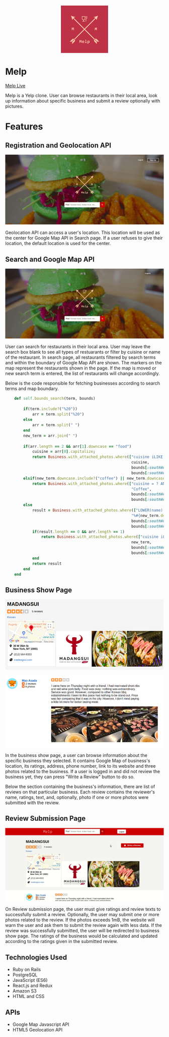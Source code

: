 <p align="center">
  <img width="150" height="150" src="https://raw.githubusercontent.com/bkim3395/Melp/master/app/assets/images/newnewlogo.png">
</p>

# Melp

[Melp Live](https://melp-yelp-clone.herokuapp.com/#/)

Melp is a Yelp clone. User can browse restaurants in their local area, look up information about specific business and submit a review optionally with pictures.

# Features

## Registration and Geolocation API

[geoloc-gif]: https://raw.githubusercontent.com/bkim3395/Melp/master/app/assets/images/github%20readme%20images/geoloc.gif "Geolocation Demo"
![alt text][geoloc-gif]

Geolocation API can access a user's location. This location will be used as the center for Google Map API in Search page. If a user refuses to give their location, the default location is used for the center.

## Search and Google Map API

[search-gif]: https://raw.githubusercontent.com/bkim3395/Melp/master/app/assets/images/github%20readme%20images/Search-Demo.gif "Search Demo"
![alt text][search-gif]

User can search for restaurants in their local area. User may leave the search box blank to see all types of restuarants or filter by cuisine or name of the restaurant. In search page, all restaurants filtered by search terms and within the boundary of Google Map API are shown. The markers on the map represent the restaurants shown in the page. If the map is moved or new search term is entered, the list of restaurants will change accordingly.

Below is the code responsible for fetching businesses according to search terms and map boundary.

``` ruby
    def self.bounds_search(term, bounds)

        if(term.include?("%20"))
            arr = term.split("%20")
        else
            arr = term.split(" ")
        end
        new_term = arr.join(" ")

        if(arr.length == 2 && arr[1].downcase == "food")
            cuisine = arr[0].capitalize;
            return Business.with_attached_photos.where(["cuisine iLIKE ? AND (latitude BETWEEN ? AND ?) AND (longitude BETWEEN ? AND ?)", 
                                                        cuisine,
                                                        bounds[:southWest][:lat] ,bounds[:northEast][:lat],
                                                        bounds[:southWest][:lng] ,bounds[:northEast][:lng]])
        elsif(new_term.downcase.include?("coffee") || new_term.downcase.include?("cafe"))
            return Business.with_attached_photos.where(["cuisine = ? AND (latitude BETWEEN ? AND ?) AND (longitude BETWEEN ? AND ?)", 
                                                        "Coffee",
                                                        bounds[:southWest][:lat] ,bounds[:northEast][:lat],
                                                        bounds[:southWest][:lng] ,bounds[:northEast][:lng]])
        else
            result = Business.with_attached_photos.where(["LOWER(name) LIKE ? AND (latitude BETWEEN ? AND ?) AND (longitude BETWEEN ? AND ?",
                                                        "%#{new_term.downcase}%",
                                                        bounds[:southWest][:lat] ,bounds[:northEast][:lat],
                                                        bounds[:southWest][:lng] ,bounds[:northEast][:lng]])
            if(result.length == 0 && arr.length == 1)
                return Business.with_attached_photos.where(["cuisine iLIKE ? AND (latitude BETWEEN ? AND ?) AND (longitude BETWEEN ? AND ?)",
                                                        new_term,  
                                                        bounds[:southWest][:lat] ,bounds[:northEast][:lat],
                                                        bounds[:southWest][:lng] ,bounds[:northEast][:lng]])
            end
            return result
        end    
    end
```

## Business Show Page

[business-1]: https://raw.githubusercontent.com/bkim3395/Melp/master/app/assets/images/github%20readme%20images/business_1.png "Business Page-1"
![alt text][business-1]

[business-2]: https://raw.githubusercontent.com/bkim3395/Melp/master/app/assets/images/github%20readme%20images/business_2.png "Business Page-2"
![alt text][business-2]

In the business show page, a user can browse information about the specific business they selected. It contains Google Map of business's location, its ratings, address, phone number, link to its website and three photos related to the business. If a user is logged in and did not review the business yet, they can press "Write a Review" button to do so. 

Below the section containing the business's information, there are list of reviews on that particular business. Each review contains the reviewer's name, ratings, text, and, optionally, photo if one or more photos were submitted with the review.

## Review Submission Page

[review]: https://raw.githubusercontent.com/bkim3395/Melp/master/app/assets/images/github%20readme%20images/Review%20Submission.gif "Review Submission"
![alt text][review]

On Review submission page, the user must give ratings and review texts to successfully submit a review. Optionally, the user may submit one or more photos related to the review. If the photos exceeds 1mB, the website will warn the user and ask them to submit the review again with less data. If the review was successfully submitted, the user will be redirected to business show page. The ratings of the business would be calculated and updated according to the ratings given in the submitted review.

## Technologies Used
+ Ruby on Rails
+ PostgreSQL
+ JavaScript (ES6)
+ React.js and Redux
+ Amazon S3
+ HTML and CSS

## APIs
+ Google Map Javascript API
+ HTML5 Geolocation API

